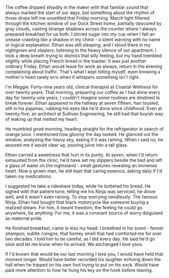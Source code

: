 The coffee dripped steadily in the maker with that familiar sound that always marked the start of our days, but something about the rhythm of those drops left me unsettled that Friday morning. March light filtered through the kitchen window of our Dock Street home, partially obscured by gray clouds, casting strange shadows across the counter where I always prepared breakfast for us both. I stirred sugar into my cup when I felt an unease crawling like a shadow in my chest - a silent warning with no name or logical explanation. Ethan was still sleeping, and I stood there in my nightgown and slippers, listening to the heavy silence of our apartment. I took a deep breath trying to dismiss that silly feeling, but my hand trembled slightly while placing French bread in the toaster. It was just another ordinary Friday, Ethan would leave for work as always, return in the evening complaining about traffic. That's what I kept telling myself, even knowing a mother's heart rarely errs when it whispers something isn't right.

I'm Maggie. Forty-nine years old, clinical therapist at Coastal Wellness for over twenty years. That morning, preparing our coffee as I had done every day for twenty-one years, I couldn't imagine some routines are destined to break forever. Ethan appeared in the hallway at seven fifteen, hair tousled, still in his pajamas, rubbing his eyes like he'd done since childhood. Even at twenty-five, an architect at Sullivan Engineering, he still had that boyish way of waking up that melted my heart.

He mumbled good morning, heading straight for the refrigerator in search of orange juice. I mentioned how gloomy the day looked. He glanced out the window, analyzing the heavy sky, asking if it was raining. When I said no, he assured me it would clear up, pouring juice into a tall glass.

Ethan carried a sweetness that hurt in its purity. At seven, when I'd return exhausted from the clinic, he'd have set my slippers beside the bed and left a glass of water on the nightstand - small gestures revealing an immense heart. Now a grown man, he still kept that caring essence, asking daily if I'd taken my medications.

I suggested he take a rideshare today, while he buttered his bread. He sighed with that patient tone, telling me his Ninja was serviced, he drove well, and it wasn't even raining. To stop worrying needlessly. The famous Ninja. Ethan had bought that black motorcycle like someone buying a realized dream. For him, it meant freedom, the feeling he could go anywhere, be anything. For me, it was a constant source of worry disguised as maternal pride.

He finished breakfast, came to kiss my head. I breathed in his scent - fennel shampoo, subtle cologne, that homey smell that had comforted me for over two decades. I told him to be careful, as I did every day. He said he'd go slow and let me know when he arrived. We exchanged I love yous.

If I'd known that would be our last morning I love you, I would have held that moment longer. Would have better recorded his laughter echoing down the hall when he tripped on his own foot trying to put on his sock. Would have paid more attention to how he hung his key on the hook before leaving.